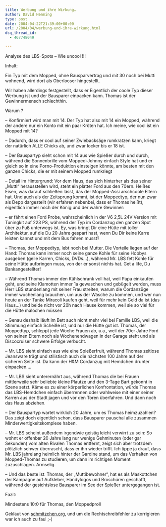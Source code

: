 ```yaml
---
title: Werbung und ihre Wirkung…
author: David Henning
type: post
date: 2004-04-22T21:39:00+00:00
url: /2004/04/werbung-und-ihre-wirkung.html
dsq_thread_id:
  - 467748049

---
```

Analyse des LBS-Spots &#8211; Wie uncool !!!
  
Inhalt:
  
Ein Typ mit dem Mopped, ohne Bausparvertrag und mit 30 noch bei Mutti wohnend, wird dort als Oberlooser hingestellt.

Wir haben allerdings festgestellt, dass er Eigentlich der coole Typ dieser Werbung ist und der Bausparer einpacken kann. Thomas ist der Gewinnermensch schlechthin.

Warum ?
  
&#8211; Konfirmiert wird man mit 14. Der Typ hat also mit 14 ein Mopped, während der andere nur ein Konto mit ein paar Kröten hat. Ich meine, wie cool ist ein Mopped mit 14?

&#8211; Dadurch, dass er cool auf seiner Zwiebacksäge rumkratzen kann, kriegt der natürlich ALLE Chicks ab, und zwar locker bis er 18 ist.

&#8211; Der Bauspartyp sieht schon mit 14 aus wie Spießer durch und durch, während die Sonnenbrille vom Mopped-Johnny einfach Style hat und er gleich so in eine Porno-Produktion einsteigen könnte, am besten mit den ganzen Chicks, die er mit seinem Mopped rumkriegt

&#8211; Detail im Hintergrund: Vor dem Haus, das sich hinterher als das seiner &#8222;Mutti&#8220; herausstellen wird, steht ein platter Ford aus den 70ern. Heißes Eisen, was darauf schließen lässt, das der Mopped-Assi arschcoole Eltern hat. Und auch als der Zeitsprung kommt, ist der Moppedtyp, der nun zwar als Depp dargestellt (wir erfahren nebenbei, dass er Thomas heißt), eigentlich immer noch der König und der wahre Gewinner:

&#8211; er fährt einen Ford Probe, wahrscheinlich in der V6 2,5L 24V Version mit Tuningkit auf 223 PS, während der Typ im Cordanzug den ganzen Spot über zu Fuß unterwegs ist. Ey, was bringt Dir eine Hütte mit toller Architektur, auf die Du 20 Jahre gespart hast, wenn Du Dir keine Karre leisten kannst und mit dem Bus fahren musst?

&#8211; Thomas, der Moppedtyp, lebt noch bei Mutter. Die Vorteile liegen auf der Hand: Thomas kann immer noch seine ganze Kohle für seine Hobbys ausgeben (geile Karren, Chicks, DVDs&#8230;), während Mr. LBS fett Kohle für seine Hütte aufbringen muss, von der er sonst nichts hat. Get a life, Du Bankangestellter!

&#8211; Während Thomas immer den Kühlschrank voll hat, weil Papa einkaufen geht, und seine Klamotten immer 1a gewaschen und gebügelt werden, muss Herr LBS stundenlang mit seiner Frau streiten, warum die Cordanzüge immer wochenlang brauchen, um aus der Wäsche zu kommen, und wer nun heute an der Tanke Miracoli kaufen geht, weil für mehr kein Geld da ist (das Haus&#8230;) und beide nicht vor 20h nach Hause kommen, weil sie so viel für die Hütte malochen müssen

&#8211; Genau deshalb läuft im Bett auch nicht mehr viel bei Familie LBS, weil die Stimmung einfach Scheiße ist, und nur die Hütte gut ist. Thomas, der Moppedtyp, schleppt jede Woche Frauen ab, u.a., weil der 70er Jahre Ford von seinen Eltern noch als Wochenendwagen in der Garage steht und als Discocruiser schwere Erfolge verbucht.

&#8211; Mr. LBS sieht einfach aus wie eine Spießerfruit, während Thomas zeitlose Jeansware trägt und stilistisch auch die nächsten 100 Jahre auf der sicheren Seite ist. Da kann der H&M Cordanzug mit Hemdchen drunter einpacken&#8230;.

&#8211; Mr. LBS sieht unterernährt aus, während Thomas die bei Frauen mittlerweile sehr beliebte kleine Plautze und den 3-Tage Bart gekonnt in Szene setzt. Käme es zu einer körperlichen Konfrontation, würde Thomas das LBS-Hemdchen einfach überrennen oder wahlweise mit einer seiner Karren aus der Stadt jagen und vor den Toren überfahren. Und dann noch das Haus abziehen.

&#8211; Der Bauspartyp wartet wirklich 20 Jahre, um es Thomas heimzuzahlen? Das zeigt doch eigentlich schon, dass Bausparer pauschal alle zusammen Minderwertigkeitskomplexe haben.

&#8211; Mr. LBS scheint außerdem irgendwie geistig leicht verwirrt zu sein: So wohnt er offenbar 20 Jahre lang nur wenige Gehminuten (oder gar Sekunden) vom alten Rivalen Thomas entfernt, zeigt sich aber trotzdem plötzlich schwer überrascht, dass er ihn wieder trifft. Ich tippe ja drauf, dass Mr. LBS jahrelang heimlich hinter der Gardine stand, um das Verhalten von Mopped-Thomas zu studieren, um dann im richtigen Moment zuzuschlagen. Armselig.

&#8211; Und das beste ist: Thomas, der &#8222;Muttibewohner&#8220;, hat es als Maskottchen der Kampagne auf Aufkleber, Handylogos und Broschüren geschafft, während der gesichtslose Bausparer im See der Spießer untergegangen ist.

Fazit:
  
Mindestens 10:0 für Thomas, den Moppedproll

Geklaut von [schmitzchen.org][1], und um die Rechtschreibfehler zu korrigieren war ich auch zu faul ;-)

 [1]: http://www.schmitzchen.org